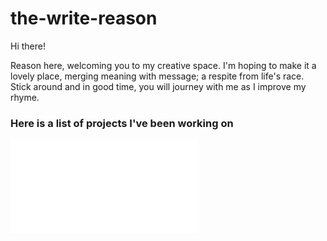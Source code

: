 # the-write-reason

Hi there!

Reason here, welcoming you to my creative space.
I'm hoping to make it a lovely place,
merging meaning with message; 
a respite from life's race.
Stick around and in good time, 
you will journey with me as I improve my rhyme.



<h3>Here is a list of projects I've been working on</h3>

![](Hedgehog_Postcard.pdf)
